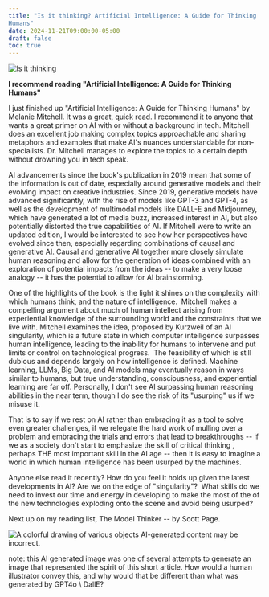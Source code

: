 ```yaml
---
title: "Is it thinking? Artificial Intelligence: A Guide for Thinking
Humans"
date: 2024-11-21T09:00:00-05:00
draft: false
toc: true
---
```


![Is it thinking](/images/is-it-thinking.png "center")

**I recommend reading \"Artificial Intelligence: A Guide for Thinking
Humans\"**

I just finished up \"Artificial Intelligence: A Guide for Thinking
Humans\" by Melanie Mitchell. It was a great, quick read. I recommend it
to anyone that wants a great primer on AI with or without a background
in tech. Mitchell does an excellent job making complex topics
approachable and sharing metaphors and examples that make AI\'s nuances
understandable for non-specialists. Dr. Mitchell manages to explore the
topics to a certain depth without drowning you in tech speak.

AI advancements since the book\'s publication in 2019 mean that some of
the information is out of date, especially around generative models and
their evolving impact on creative industries. Since 2019, generative
models have advanced significantly, with the rise of models like GPT-3
and GPT-4, as well as the development of multimodal models like DALL-E
and Midjourney, which have generated a lot of media buzz, increased
interest in AI, but also potentially distorted the true capabilities of
AI. If Mitchell were to write an updated edition, I would be interested
to see how her perspectives have evolved since then, especially
regarding combinations of causal and generative AI. Causal and
generative AI together more closely simulate human reasoning and allow
for the generation of ideas combined with an exploration of potential
impacts from the ideas -- to make a very loose analogy -- it has the
potential to allow for AI brainstorming.

One of the highlights of the book is the light it shines on the
complexity with which humans think, and the nature of intelligence. 
Mitchell makes a compelling argument about much of human intellect
arising from experiential knowledge of the surrounding world and the
constraints that we live with. Mitchell examines the idea, proposed by
Kurzweil of an AI singularity, which is a future state in which computer
intelligence surpasses human intelligence, leading to the inability for
humans to intervene and put limits or control on technological
progress.  The feasibility of which is still dubious and depends largely
on how intelligence is defined. Machine learning, LLMs, Big Data, and AI
models may eventually reason in ways similar to humans, but true
understanding, consciousness, and experiential learning are far off.
Personally, I don\'t see AI surpassing human reasoning abilities in the
near term, though I do see the risk of its \"usurping\" us if we misuse
it.

That is to say if we rest on AI rather than embracing it as a tool to
solve even greater challenges, if we relegate the hard work of mulling
over a problem and embracing the trials and errors that lead to
breakthroughs -- if we as a society don't start to emphasize the skill
of critical thinking , perhaps THE most important skill in the AI age --
then it is easy to imagine a world in which human intelligence has been
usurped by the machines.

Anyone else read it recently? How do you feel it holds up given the
latest developments in AI? Are we on the edge of "singularity"?  What
skills do we need to invest our time and energy in developing to make
the most of the of the new technologies exploding onto the scene and
avoid being usurped?

Next up on my reading list, The Model Thinker -- by Scott Page.

![A colorful drawing of various objects AI-generated content may be
incorrect.](/images/is-it-thinking2.png "center")

note: this AI generated image was one of several attempts to generate an
image that represented the spirit of this short article. How would a
human illustrator convey this, and why would that be different than what
was generated by GPT4o \\ DallE?
